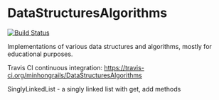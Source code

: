 DataStructuresAlgorithms
========================

[![Build Status](https://travis-ci.org/minhongrails/DataStructuresAlgorithms.png)](https://travis-ci.org/minhongrails/DataStructuresAlgorithms)

Implementations of various data structures and algorithms, mostly for educational purposes.

Travis CI continuous integration: https://travis-ci.org/minhongrails/DataStructuresAlgorithms

SinglyLinkedList - a singly linked list with get, add methods



